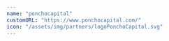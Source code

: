 ```yaml
---
name: "ponchocapital"
customURL: "https://www.ponchocapital.com/"
icon: "/assets/img/partners/logoPonchoCapital.svg"
---
```

